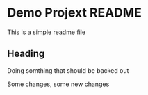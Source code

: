 # Demo Projext README

This is a simple readme file

## Heading

Doing somthing that should be backed out

Some changes, some new changes
